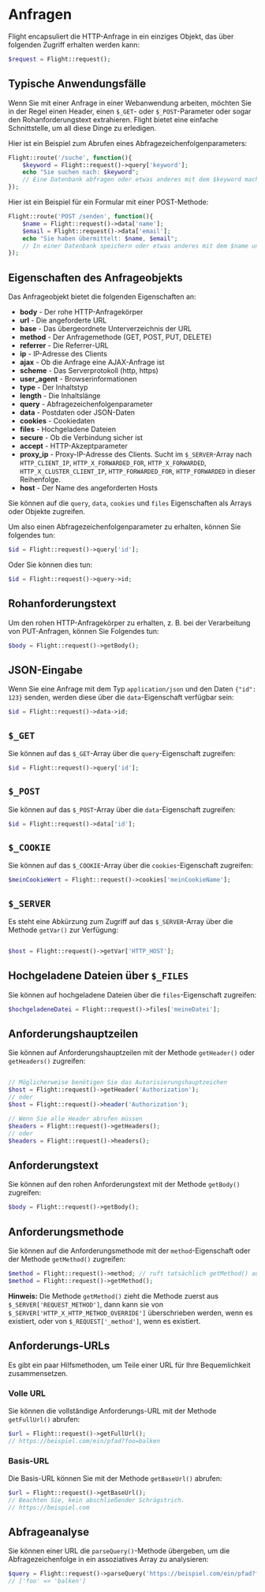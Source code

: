 # Anfragen

Flight encapsuliert die HTTP-Anfrage in ein einziges Objekt, das über folgenden Zugriff erhalten werden kann:

```php
$request = Flight::request();
```

## Typische Anwendungsfälle

Wenn Sie mit einer Anfrage in einer Webanwendung arbeiten, möchten Sie in der Regel einen Header, einen `$_GET`- oder `$_POST`-Parameter oder sogar den Rohanforderungstext extrahieren. Flight bietet eine einfache Schnittstelle, um all diese Dinge zu erledigen.

Hier ist ein Beispiel zum Abrufen eines Abfragezeichenfolgenparameters:

```php
Flight::route('/suche', function(){
	$keyword = Flight::request()->query['keyword'];
	echo "Sie suchen nach: $keyword";
	// Eine Datenbank abfragen oder etwas anderes mit dem $keyword machen
});
```

Hier ist ein Beispiel für ein Formular mit einer POST-Methode:

```php
Flight::route('POST /senden', function(){
	$name = Flight::request()->data['name'];
	$email = Flight::request()->data['email'];
	echo "Sie haben übermittelt: $name, $email";
	// In einer Datenbank speichern oder etwas anderes mit dem $name und $email machen
});
```

## Eigenschaften des Anfrageobjekts

Das Anfrageobjekt bietet die folgenden Eigenschaften an:

- **body** - Der rohe HTTP-Anfragekörper
- **url** - Die angeforderte URL
- **base** - Das übergeordnete Unterverzeichnis der URL
- **method** - Der Anfragemethode (GET, POST, PUT, DELETE)
- **referrer** - Die Referrer-URL
- **ip** - IP-Adresse des Clients
- **ajax** - Ob die Anfrage eine AJAX-Anfrage ist
- **scheme** - Das Serverprotokoll (http, https)
- **user_agent** - Browserinformationen
- **type** - Der Inhaltstyp
- **length** - Die Inhaltslänge
- **query** - Abfragezeichenfolgenparameter
- **data** - Postdaten oder JSON-Daten
- **cookies** - Cookiedaten
- **files** - Hochgeladene Dateien
- **secure** - Ob die Verbindung sicher ist
- **accept** - HTTP-Akzeptparameter
- **proxy_ip** - Proxy-IP-Adresse des Clients. Sucht im `$_SERVER`-Array nach `HTTP_CLIENT_IP`, `HTTP_X_FORWARDED_FOR`, `HTTP_X_FORWARDED`, `HTTP_X_CLUSTER_CLIENT_IP`, `HTTP_FORWARDED_FOR`, `HTTP_FORWARDED` in dieser Reihenfolge.
- **host** - Der Name des angeforderten Hosts

Sie können auf die `query`, `data`, `cookies` und `files` Eigenschaften als Arrays oder Objekte zugreifen.

Um also einen Abfragezeichenfolgenparameter zu erhalten, können Sie folgendes tun:

```php
$id = Flight::request()->query['id'];
```

Oder Sie können dies tun:

```php
$id = Flight::request()->query->id;
```

## Rohanforderungstext

Um den rohen HTTP-Anfragekörper zu erhalten, z. B. bei der Verarbeitung von PUT-Anfragen, können Sie Folgendes tun:

```php
$body = Flight::request()->getBody();
```

## JSON-Eingabe

Wenn Sie eine Anfrage mit dem Typ `application/json` und den Daten `{"id": 123}` senden, werden diese über die `data`-Eigenschaft verfügbar sein:

```php
$id = Flight::request()->data->id;
```

## `$_GET`

Sie können auf das `$_GET`-Array über die `query`-Eigenschaft zugreifen:

```php
$id = Flight::request()->query['id'];
```

## `$_POST`

Sie können auf das `$_POST`-Array über die `data`-Eigenschaft zugreifen:

```php
$id = Flight::request()->data['id'];
```

## `$_COOKIE`

Sie können auf das `$_COOKIE`-Array über die `cookies`-Eigenschaft zugreifen:

```php
$meinCookieWert = Flight::request()->cookies['meinCookieName'];
```

## `$_SERVER`

Es steht eine Abkürzung zum Zugriff auf das `$_SERVER`-Array über die Methode `getVar()` zur Verfügung:

```php

$host = Flight::request()->getVar['HTTP_HOST'];
```

## Hochgeladene Dateien über `$_FILES`

Sie können auf hochgeladene Dateien über die `files`-Eigenschaft zugreifen:

```php
$hochgeladeneDatei = Flight::request()->files['meineDatei'];
```

## Anforderungshauptzeilen

Sie können auf Anforderungshauptzeilen mit der Methode `getHeader()` oder `getHeaders()` zugreifen:

```php

// Möglicherweise benötigen Sie das Autorisierungshauptzeichen
$host = Flight::request()->getHeader('Authorization');
// oder
$host = Flight::request()->header('Authorization');

// Wenn Sie alle Header abrufen müssen
$headers = Flight::request()->getHeaders();
// oder
$headers = Flight::request()->headers();
```

## Anforderungstext

Sie können auf den rohen Anforderungstext mit der Methode `getBody()` zugreifen:

```php
$body = Flight::request()->getBody();
```

## Anforderungsmethode

Sie können auf die Anforderungsmethode mit der `method`-Eigenschaft oder der Methode `getMethod()` zugreifen:

```php
$method = Flight::request()->method; // ruft tatsächlich getMethod() auf
$method = Flight::request()->getMethod();
```

**Hinweis:** Die Methode `getMethod()` zieht die Methode zuerst aus `$_SERVER['REQUEST_METHOD']`, dann kann sie von `$_SERVER['HTTP_X_HTTP_METHOD_OVERRIDE']` überschrieben werden, wenn es existiert, oder von `$_REQUEST['_method']`, wenn es existiert.

## Anforderungs-URLs

Es gibt ein paar Hilfsmethoden, um Teile einer URL für Ihre Bequemlichkeit zusammensetzen.

### Volle URL

Sie können die vollständige Anforderungs-URL mit der Methode `getFullUrl()` abrufen:

```php
$url = Flight::request()->getFullUrl();
// https://beispiel.com/ein/pfad?foo=balken
```
### Basis-URL

Die Basis-URL können Sie mit der Methode `getBaseUrl()` abrufen:

```php
$url = Flight::request()->getBaseUrl();
// Beachten Sie, kein abschließender Schrägstrich.
// https://beispiel.com
```

## Abfrageanalyse

Sie können einer URL die `parseQuery()`-Methode übergeben, um die Abfragezeichenfolge in ein assoziatives Array zu analysieren:

```php
$query = Flight::request()->parseQuery('https://beispiel.com/ein/pfad?foo=balken');
// ['foo' => 'balken']
```  